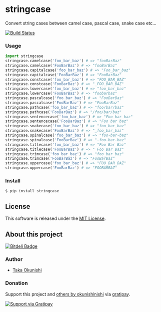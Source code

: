 stringcase
=====

Convert string cases between camel case, pascal case, snake case etc...

[![Build Status][my_travis_badge_url]][my_travis_url]


### Usage


```Python
import stringcase
stringcase.camelcase('foo_bar_baz') # => "fooBarBaz"
stringcase.camelcase('FooBarBaz') # => "fooBarBaz"
stringcase.capitalcase('foo_bar_baz') # => "Foo_bar_baz"
stringcase.capitalcase('FooBarBaz') # => "FooBarBaz"
stringcase.constcase('foo_bar_baz') # => "FOO_BAR_BAZ"
stringcase.constcase('FooBarBaz') # => "_FOO_BAR_BAZ"
stringcase.lowercase('foo_bar_baz') # => "foo_bar_baz"
stringcase.lowercase('FooBarBaz') # => "foobarbaz"
stringcase.pascalcase('foo_bar_baz') # => "FooBarBaz"
stringcase.pascalcase('FooBarBaz') # => "FooBarBaz"
stringcase.pathcase('foo_bar_baz') # => "foo/bar/baz"
stringcase.pathcase('FooBarBaz') # => "/foo/bar/baz"
stringcase.sentencecase('foo_bar_baz') # => "Foo bar baz"
stringcase.sentencecase('FooBarBaz') # => "Foo bar baz"
stringcase.snakecase('foo_bar_baz') # => "foo_bar_baz"
stringcase.snakecase('FooBarBaz') # => "_foo_bar_baz"
stringcase.spinalcase('foo_bar_baz') # => "foo-bar-baz"
stringcase.spinalcase('FooBarBaz') # => "-foo-bar-baz"
stringcase.titlecase('foo_bar_baz') # => "Foo Bar Baz"
stringcase.titlecase('FooBarBaz') # => " Foo Bar Baz"
stringcase.trimcase('foo_bar_baz') # => "foo_bar_baz"
stringcase.trimcase('FooBarBaz') # => "FooBarBaz"
stringcase.uppercase('foo_bar_baz') # => "FOO_BAR_BAZ"
stringcase.uppercase('FooBarBaz') # => "FOOBARBAZ"

```

<a name="01-howto--install"></a>
### Install

```
$ pip install stringcase
```

<a name="10-license"></a>
License
-------
This software is released under the [MIT License][my_license_url].

<a name="11-project"></a>
About this project
--------

[![Bitdeli Badge][my_bitdeli_badge_url]][bitdeli_url]

<a name="11-project--author"></a>
### Author

+ [Taka Okunishi](http://okunishitaka.com)

<a name="11-project--donation"></a>
### Donation

Support this project and [others by okunishinishi][my_gratipay_url] via [gratipay][my_gratipay_url].

[<img src="https://cdn.rawgit.com/gratipay/gratipay-badge/2.3.0/dist/gratipay.svg" alt="Support via Gratipay"/>][my_gratipay_url]


<!-- Links start -->

[bitdeli_url]: https://bitdeli.com/free
[my_bitdeli_badge_url]: https://d2weczhvl823v0.cloudfront.net/okunishinishi/python-stringcase/trend.png
[my_repo_url]: https://github.com/okunishinishi/python-stringcase
[my_travis_url]: http://travis-ci.org/okunishinishi/python-stringcase
[my_travis_badge_url]: http://img.shields.io/travis/okunishinishi/python-stringcase.svg?style=flat
[my_license_url]: https://github.com/okunishinishi/python-stringcase/blob/master/LICENSE
[my_gratipay_url]: https://gratipay.com/okunishinishi/
[my_gratipay_budge_url]: http://img.shields.io/gratipay/okunishinishi.svg?style=flat
[my_tag_url]: http://github.com/okunishinishi/python-stringcase/releases/tag/
[my_tag_badge_url]: http://img.shields.io/github/tag/okunishinishi/python-stringcase.svg?style=flat

<!-- Links end-->

